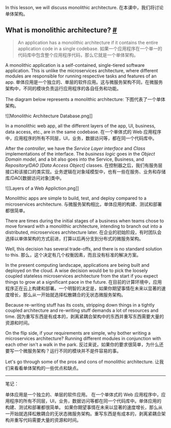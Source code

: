 In this lesson, we will discuss monolithic architecture.
在本课中，我们将讨论单体架构。

## What is monolithic architecture? [#](https://www.educative.io/courses/web-application-software-architecture-101/7DX0poDNLl1#What-is-monolithic-architecture?)

> An application has a monolithic architecture if it contains the entire application code in a single codebase.
> 如果一个应用程序在一个单一的代码库中包含整个应用程序代码，那么它就是一个单体架构。

A monolithic application is a self-contained, single-tiered software application. This is unlike the microservices architecture, where different modules are responsible for running respective tasks and features of an app.
单体应用是一个独立的、单层的软件应用。这与微服务架构不同，在微服务架构中，不同的模块负责运行应用程序的各自任务和功能。

The diagram below represents a monolithic architecture:
下图代表了一个单体架构。

![[Monolithic Architecture Database.png]]

In a monolithic web app, all the different layers of the app, UI, business, data access, etc., are in the same codebase.
在一个单体式的 Web 应用程序中，应用程序的所有不同层，UI，业务，数据访问等，都在同一个代码库中。

After the _controller_, we have the _Service Layer interface_ and _Class_ implementations of the interface. The _business logic_ goes in the _Object Domain model_, and a bit also goes into the Service, Business, and _Repository/DAO \[Data Access Object\]_ classes.
在控制器之后，我们有服务层接口和该接口的类实现。业务逻辑在对象域模型中，也有一些在服务、业务和存储库/DAO\[数据访问对象\]类中。

![[Layers of a Web Appliction.png]]

Monolithic apps are simple to build, test, and deploy compared to a microservices architecture.
与微服务架构相比，单体应用的构建、测试和部署都很简单。

There are times during the initial stages of a business when teams chose to move forward with a monolithic architecture, intending to branch out into a distributed, microservices architecture later.
在企业的初始阶段，有时团队会选择以单体架构的方式前进，打算以后再分支到分布式的微服务架构。

Well, this decision has several trade-offs, and there is no standard solution to this.
那么，这个决定有几个权衡因素，而且没有标准的解决方案。

In the present computing landscape, applications are being built and deployed on the cloud. A wise decision would be to pick the loosely coupled stateless microservices architecture from the start if you expect things to grow at a significant pace in the future.
在目前的计算环境中，应用程序正在云上构建和部署。一个明智的决定是，如果你期望事情在未来以显著的速度增长，那么从一开始就选择松散耦合的无状态微服务架构。

Because re-writing stuff has its costs, stripping down things in a tightly coupled architecture and re-writing stuff demands a lot of resources and time.
因为重写东西是有成本的，剥离紧耦合架构中的东西并重写东西需要大量的资源和时间。

On the flip side, if your requirements are simple, why bother writing a microservices architecture? Running different modules in conjunction with each other isn't a walk in the park.
反过来说，如果你的要求很简单，为什么还要写一个微服务架构？运行不同的模块并不是件容易的事。

Let's go through some of the pros and cons of monolithic architecture.
让我们来看看单体架构的一些优点和缺点。

---

笔记：

单体应用是一个独立的、单层的软件应用。
在一个单体式的 Web 应用程序中，应用程序的所有不同层，UI，业务，数据访问等都在同一个代码库中。单体应用的构建、测试和部署都很简单。
如果你期望事情在未来以显著的速度增长，那么从一开始就选择松散耦合的无状态微服务架构。重写东西是有成本的，剥离紧耦合架构并重写代码需要大量的资源和时间。
